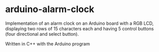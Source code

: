 # arduino-alarm-clock

Implementation of an alarm clock on an Arduino board with a RGB LCD, displaying two rows of 15 characters each and having 5 control buttons (four directional and select button).

Written in C++ with the Arduino program
